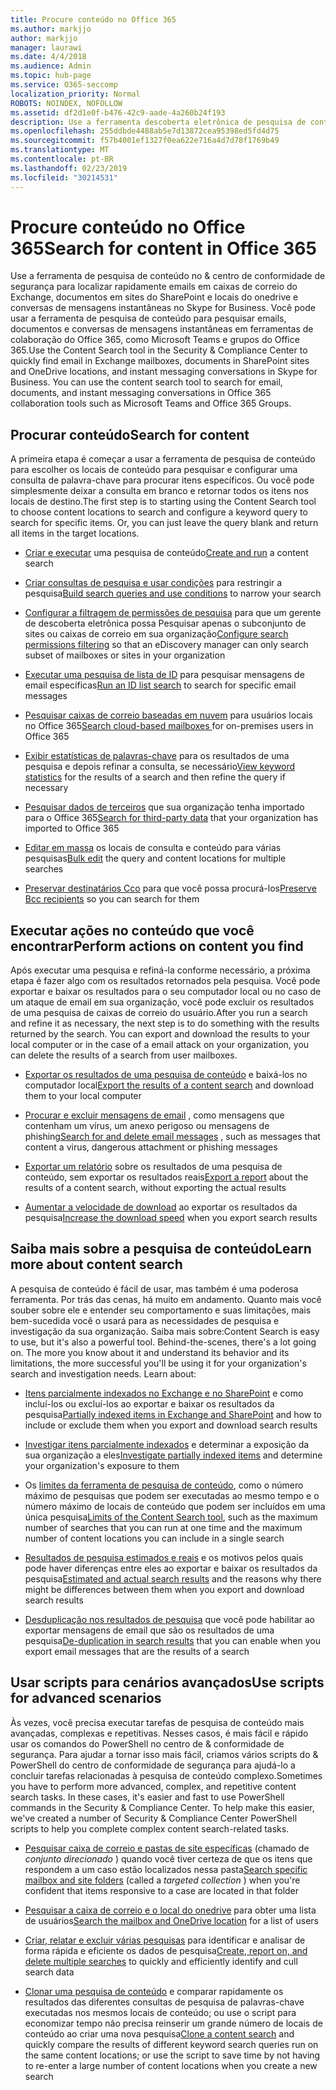 ```yaml
---
title: Procure conteúdo no Office 365
ms.author: markjjo
author: markjjo
manager: laurawi
ms.date: 4/4/2018
ms.audience: Admin
ms.topic: hub-page
ms.service: O365-seccomp
localization_priority: Normal
ROBOTS: NOINDEX, NOFOLLOW
ms.assetid: df2d1e0f-b476-42c9-aade-4a260b24f193
description: Use a ferramenta descoberta eletrônica de pesquisa de conteúdo no centro &amp; de conformidade de segurança do Office 365 para localizar emails rapidamente nas caixas de correio do Exchange, documentos em sites do SharePoint e locais do onedrive e conversas de mensagens instantâneas no Skype for Business.
ms.openlocfilehash: 255ddbde4488ab5e7d13872cea95398ed5fd4d75
ms.sourcegitcommit: f57b4001ef1327f0ea622e716a4d7d78f1769b49
ms.translationtype: MT
ms.contentlocale: pt-BR
ms.lasthandoff: 02/23/2019
ms.locfileid: "30214531"
---
```

# <a name="search-for-content-in-office-365"></a><span data-ttu-id="d79ba-103">Procure conteúdo no Office 365</span><span class="sxs-lookup"><span data-stu-id="d79ba-103">Search for content in Office 365</span></span>

<span data-ttu-id="d79ba-p101">Use a ferramenta de pesquisa de conteúdo no &amp; centro de conformidade de segurança para localizar rapidamente emails em caixas de correio do Exchange, documentos em sites do SharePoint e locais do onedrive e conversas de mensagens instantâneas no Skype for Business. Você pode usar a ferramenta de pesquisa de conteúdo para pesquisar emails, documentos e conversas de mensagens instantâneas em ferramentas de colaboração do Office 365, como Microsoft Teams e grupos do Office 365.</span><span class="sxs-lookup"><span data-stu-id="d79ba-p101">Use the Content Search tool in the Security &amp; Compliance Center to quickly find email in Exchange mailboxes, documents in SharePoint sites and OneDrive locations, and instant messaging conversations in Skype for Business. You can use the content search tool to search for email, documents, and instant messaging conversations in Office 365 collaboration tools such as Microsoft Teams and Office 365 Groups.</span></span>
  
## <a name="search-for-content"></a><span data-ttu-id="d79ba-106">Procurar conteúdo</span><span class="sxs-lookup"><span data-stu-id="d79ba-106">Search for content</span></span>

<span data-ttu-id="d79ba-p102">A primeira etapa é começar a usar a ferramenta de pesquisa de conteúdo para escolher os locais de conteúdo para pesquisar e configurar uma consulta de palavra-chave para procurar itens específicos. Ou você pode simplesmente deixar a consulta em branco e retornar todos os itens nos locais de destino.</span><span class="sxs-lookup"><span data-stu-id="d79ba-p102">The first step is to starting using the Content Search tool to choose content locations to search and configure a keyword query to search for specific items. Or, you can just leave the query blank and return all items in the target locations.</span></span>
  
- <span data-ttu-id="d79ba-109">[Criar e executar](content-search.md) uma pesquisa de conteúdo</span><span class="sxs-lookup"><span data-stu-id="d79ba-109">[Create and run](content-search.md) a content search</span></span> 
    
- <span data-ttu-id="d79ba-110">[Criar consultas de pesquisa e usar condições](keyword-queries-and-search-conditions.md) para restringir a pesquisa</span><span class="sxs-lookup"><span data-stu-id="d79ba-110">[Build search queries and use conditions](keyword-queries-and-search-conditions.md) to narrow your search</span></span> 
    
- <span data-ttu-id="d79ba-111">[Configurar a filtragem de permissões de pesquisa](permissions-filtering-for-content-search.md) para que um gerente de descoberta eletrônica possa Pesquisar apenas o subconjunto de sites ou caixas de correio em sua organização</span><span class="sxs-lookup"><span data-stu-id="d79ba-111">[Configure search permissions filtering](permissions-filtering-for-content-search.md) so that an eDiscovery manager can only search subset of mailboxes or sites in your organization</span></span> 
    
- <span data-ttu-id="d79ba-112">[Executar uma pesquisa de lista de ID](csv-file-for-an-id-list-content-search.md) para pesquisar mensagens de email específicas</span><span class="sxs-lookup"><span data-stu-id="d79ba-112">[Run an ID list search](csv-file-for-an-id-list-content-search.md) to search for specific email messages</span></span> 
    
- <span data-ttu-id="d79ba-113">[Pesquisar caixas de correio baseadas em nuvem](search-cloud-based-mailboxes-for-on-premises-users.md) para usuários locais no Office 365</span><span class="sxs-lookup"><span data-stu-id="d79ba-113">[Search cloud-based mailboxes ](search-cloud-based-mailboxes-for-on-premises-users.md) for on-premises users in Office 365</span></span>

- <span data-ttu-id="d79ba-114">[Exibir estatísticas de palavras-chave](view-keyword-statistics-for-content-search.md) para os resultados de uma pesquisa e depois refinar a consulta, se necessário</span><span class="sxs-lookup"><span data-stu-id="d79ba-114">[View keyword statistics](view-keyword-statistics-for-content-search.md) for the results of a search and then refine the query if necessary</span></span> 
    
- <span data-ttu-id="d79ba-115">[Pesquisar dados de terceiros](use-content-search-to-search-third-party-data-that-was-imported.md) que sua organização tenha importado para o Office 365</span><span class="sxs-lookup"><span data-stu-id="d79ba-115">[Search for third-party data](use-content-search-to-search-third-party-data-that-was-imported.md) that your organization has imported to Office 365</span></span> 
    
- <span data-ttu-id="d79ba-116">[Editar em massa](bulk-edit-content-searches.md) os locais de consulta e conteúdo para várias pesquisas</span><span class="sxs-lookup"><span data-stu-id="d79ba-116">[Bulk edit](bulk-edit-content-searches.md) the query and content locations for multiple searches</span></span> 
    
- <span data-ttu-id="d79ba-117">[Preservar destinatários Cco](https://docs.microsoft.com/exchange/policy-and-compliance/holds/preserve-bcc-recipients-and-group-members) para que você possa procurá-los</span><span class="sxs-lookup"><span data-stu-id="d79ba-117">[Preserve Bcc recipients](https://docs.microsoft.com/exchange/policy-and-compliance/holds/preserve-bcc-recipients-and-group-members) so you can search for them</span></span> 

## <a name="perform-actions-on-content-you-find"></a><span data-ttu-id="d79ba-118">Executar ações no conteúdo que você encontrar</span><span class="sxs-lookup"><span data-stu-id="d79ba-118">Perform actions on content you find</span></span>

<span data-ttu-id="d79ba-p103">Após executar uma pesquisa e refiná-la conforme necessário, a próxima etapa é fazer algo com os resultados retornados pela pesquisa. Você pode exportar e baixar os resultados para o seu computador local ou no caso de um ataque de email em sua organização, você pode excluir os resultados de uma pesquisa de caixas de correio do usuário.</span><span class="sxs-lookup"><span data-stu-id="d79ba-p103">After you run a search and refine it as necessary, the next step is to do something with the results returned by the search. You can export and download the results to your local computer or in the case of a email attack on your organization, you can delete the results of a search from user mailboxes.</span></span>
  
- <span data-ttu-id="d79ba-121">[Exportar os resultados de uma pesquisa de conteúdo](export-search-results.md) e baixá-los no computador local</span><span class="sxs-lookup"><span data-stu-id="d79ba-121">[Export the results of a content search](export-search-results.md) and download them to your local computer</span></span> 
    
- <span data-ttu-id="d79ba-122">[Procurar e excluir mensagens de email](search-for-and-delete-messages-in-your-organization.md) , como mensagens que contenham um vírus, um anexo perigoso ou mensagens de phishing</span><span class="sxs-lookup"><span data-stu-id="d79ba-122">[Search for and delete email messages](search-for-and-delete-messages-in-your-organization.md) , such as messages that content a virus, dangerous attachment or phishing messages</span></span> 
    
- <span data-ttu-id="d79ba-123">[Exportar um relatório](export-a-content-search-report.md) sobre os resultados de uma pesquisa de conteúdo, sem exportar os resultados reais</span><span class="sxs-lookup"><span data-stu-id="d79ba-123">[Export a report](export-a-content-search-report.md) about the results of a content search, without exporting the actual results</span></span> 
    
- <span data-ttu-id="d79ba-124">[Aumentar a velocidade de download](increase-download-speeds-when-exporting-ediscovery-results.md) ao exportar os resultados da pesquisa</span><span class="sxs-lookup"><span data-stu-id="d79ba-124">[Increase the download speed](increase-download-speeds-when-exporting-ediscovery-results.md) when you export search results</span></span> 
    
## <a name="learn-more-about-content-search"></a><span data-ttu-id="d79ba-125">Saiba mais sobre a pesquisa de conteúdo</span><span class="sxs-lookup"><span data-stu-id="d79ba-125">Learn more about content search</span></span>

<span data-ttu-id="d79ba-p104">A pesquisa de conteúdo é fácil de usar, mas também é uma poderosa ferramenta. Por trás das cenas, há muito em andamento. Quanto mais você souber sobre ele e entender seu comportamento e suas limitações, mais bem-sucedida você o usará para as necessidades de pesquisa e investigação da sua organização. Saiba mais sobre:</span><span class="sxs-lookup"><span data-stu-id="d79ba-p104">Content Search is easy to use, but it's also a powerful tool. Behind-the-scenes, there's a lot going on. The more you know about it and understand its behavior and its limitations, the more successful you'll be using it for your organization's search and investigation needs. Learn about:</span></span>
  
- <span data-ttu-id="d79ba-130">[Itens parcialmente indexados no Exchange e no SharePoint](partially-indexed-items-in-content-search.md) e como incluí-los ou excluí-los ao exportar e baixar os resultados da pesquisa</span><span class="sxs-lookup"><span data-stu-id="d79ba-130">[Partially indexed items in Exchange and SharePoint](partially-indexed-items-in-content-search.md) and how to include or exclude them when you export and download search results</span></span> 
    
- <span data-ttu-id="d79ba-131">[Investigar itens parcialmente indexados](investigating-partially-indexed-items-in-ediscovery.md) e determinar a exposição da sua organização a eles</span><span class="sxs-lookup"><span data-stu-id="d79ba-131">[Investigate partially indexed items](investigating-partially-indexed-items-in-ediscovery.md) and determine your organization's exposure to them</span></span> 
    
- <span data-ttu-id="d79ba-132">Os [limites da ferramenta de pesquisa de conteúdo](limits-for-content-search.md), como o número máximo de pesquisas que podem ser executadas ao mesmo tempo e o número máximo de locais de conteúdo que podem ser incluídos em uma única pesquisa</span><span class="sxs-lookup"><span data-stu-id="d79ba-132">[Limits of the Content Search tool](limits-for-content-search.md), such as the maximum number of searches that you can run at one time and the maximum number of content locations you can include in a single search</span></span> 
    
- <span data-ttu-id="d79ba-133">[Resultados de pesquisa estimados e reais](differences-between-estimated-and-actual-ediscovery-search-results.md) e os motivos pelos quais pode haver diferenças entre eles ao exportar e baixar os resultados da pesquisa</span><span class="sxs-lookup"><span data-stu-id="d79ba-133">[Estimated and actual search results](differences-between-estimated-and-actual-ediscovery-search-results.md) and the reasons why there might be differences between them when you export and download search results</span></span> 
    
- <span data-ttu-id="d79ba-134">[Desduplicação nos resultados de pesquisa](de-duplication-in-ediscovery-search-results.md) que você pode habilitar ao exportar mensagens de email que são os resultados de uma pesquisa</span><span class="sxs-lookup"><span data-stu-id="d79ba-134">[De-duplication in search results](de-duplication-in-ediscovery-search-results.md) that you can enable when you export email messages that are the results of a search</span></span> 
    
## <a name="use-scripts-for-advanced-scenarios"></a><span data-ttu-id="d79ba-135">Usar scripts para cenários avançados</span><span class="sxs-lookup"><span data-stu-id="d79ba-135">Use scripts for advanced scenarios</span></span>

<span data-ttu-id="d79ba-p105">Às vezes, você precisa executar tarefas de pesquisa de conteúdo mais avançadas, complexas e repetitivas. Nesses casos, é mais fácil e rápido usar os comandos do PowerShell no centro de &amp; conformidade de segurança. Para ajudar a tornar isso mais fácil, criamos vários scripts do &amp; PowerShell do centro de conformidade de segurança para ajudá-lo a concluir tarefas relacionadas à pesquisa de conteúdo complexo.</span><span class="sxs-lookup"><span data-stu-id="d79ba-p105">Sometimes you have to perform more advanced, complex, and repetitive content search tasks. In these cases, it's easier and fast to use PowerShell commands in the Security &amp; Compliance Center. To help make this easier, we've created a number of Security &amp; Compliance Center PowerShell scripts to help you complete complex content search-related tasks.</span></span>
  
- <span data-ttu-id="d79ba-139">[Pesquisar caixa de correio e pastas de site específicas](use-content-search-for-targeted-collections.md) (chamado de *conjunto direcionado* ) quando você tiver certeza de que os itens que respondem a um caso estão localizados nessa pasta</span><span class="sxs-lookup"><span data-stu-id="d79ba-139">[Search specific mailbox and site folders](use-content-search-for-targeted-collections.md) (called a  *targeted collection*  ) when you're confident that items responsive to a case are located in that folder</span></span> 
    
- <span data-ttu-id="d79ba-140">[Pesquisar a caixa de correio e o local do onedrive](search-the-mailbox-and-onedrive-for-business-for-a-list-of-users.md) para obter uma lista de usuários</span><span class="sxs-lookup"><span data-stu-id="d79ba-140">[Search the mailbox and OneDrive location](search-the-mailbox-and-onedrive-for-business-for-a-list-of-users.md) for a list of users</span></span> 
    
- <span data-ttu-id="d79ba-141">[Criar, relatar e excluir várias pesquisas](create-report-on-and-delete-multiple-content-searches.md) para identificar e analisar de forma rápida e eficiente os dados de pesquisa</span><span class="sxs-lookup"><span data-stu-id="d79ba-141">[Create, report on, and delete multiple searches](create-report-on-and-delete-multiple-content-searches.md) to quickly and efficiently identify and cull search data</span></span> 
    
- <span data-ttu-id="d79ba-142">[Clonar uma pesquisa de conteúdo](clone-a-content-search.md) e comparar rapidamente os resultados das diferentes consultas de pesquisa de palavras-chave executadas nos mesmos locais de conteúdo; ou use o script para economizar tempo não precisa reinserir um grande número de locais de conteúdo ao criar uma nova pesquisa</span><span class="sxs-lookup"><span data-stu-id="d79ba-142">[Clone a content search](clone-a-content-search.md) and quickly compare the results of different keyword search queries run on the same content locations; or use the script to save time by not having to re-enter a large number of content locations when you create a new search</span></span> 
    

